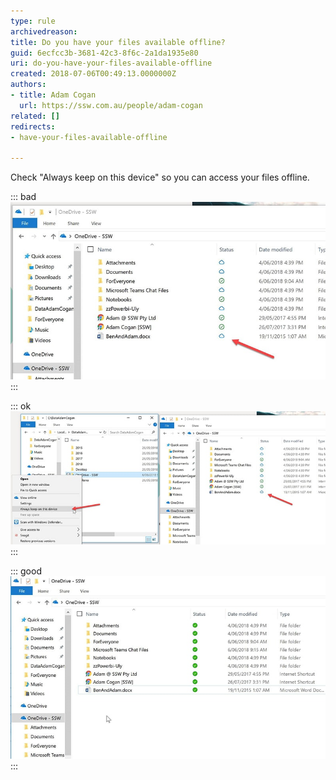 ```yaml
---
type: rule
archivedreason: 
title: Do you have your files available offline?
guid: 6ecfcc3b-3681-42c3-8f6c-2a1da1935e80
uri: do-you-have-your-files-available-offline
created: 2018-07-06T00:49:13.0000000Z
authors:
- title: Adam Cogan
  url: https://ssw.com.au/people/adam-cogan
related: []
redirects:
- have-your-files-available-offline

---
```


Check "Always keep on this device" so you can access your files offline.


<!--endintro-->

::: bad  
![Figure: Bad example - By default you cannot open your files when you have no internet](onedrive-bad.jpg)  
:::  
 
::: ok  
![Figure: So check "Always keep on this device"](onedrive-instructions.jpg)  
:::  

::: good  
![Figure: Good example – you can now open offline](onedrive-good.jpg)  
:::
